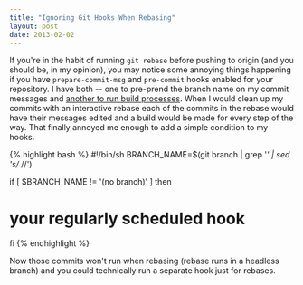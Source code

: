 ```yaml
---
title: "Ignoring Git Hooks When Rebasing"
layout: post
date: 2013-02-02
---
```


If you're in the habit of running `git rebase` before pushing to origin (and you should be, in my opinion), you may notice some annoying things happening if you have `prepare-commit-msg` and `pre-commit` hooks enabled for your repository. I have both -- one to pre-prend the branch name on my commit messages and [another to run build processes](/2012/12/22/grunt-pre-commit-hook-for-release-tasks.html). When I would clean up my commits with an interactive rebase each of the commits in the rebase would have their messages edited and a build would be made for every step of the way. That finally annoyed me enough to add a simple condition to my hooks.

{% highlight bash %}
#!/bin/sh
BRANCH_NAME=$(git branch | grep '*' | sed 's/* //')

if [ $BRANCH_NAME != '(no branch)' ]
then
  # your regularly scheduled hook
fi
{% endhighlight %}

Now those commits won't run when rebasing (rebase runs in a headless branch) and you could technically run a separate hook just for rebases.
